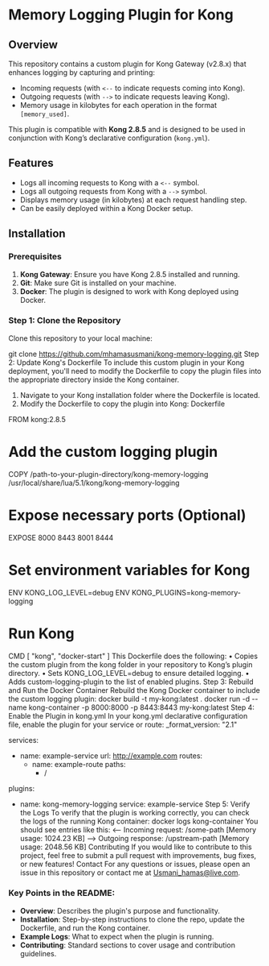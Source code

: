 # Memory Logging Plugin for Kong

## Overview

This repository contains a custom plugin for Kong Gateway (v2.8.x) that enhances logging by capturing and printing:
- Incoming requests (with `<--` to indicate requests coming into Kong).
- Outgoing requests (with `-->` to indicate requests leaving Kong).
- Memory usage in kilobytes for each operation in the format `[memory_used]`.

This plugin is compatible with **Kong 2.8.5** and is designed to be used in conjunction with Kong’s declarative configuration (`kong.yml`).

## Features

- Logs all incoming requests to Kong with a `<--` symbol.
- Logs all outgoing requests from Kong with a `-->` symbol.
- Displays memory usage (in kilobytes) at each request handling step.
- Can be easily deployed within a Kong Docker setup.

## Installation

### Prerequisites

1. **Kong Gateway**: Ensure you have Kong 2.8.5 installed and running.
2. **Git**: Make sure Git is installed on your machine.
3. **Docker**: The plugin is designed to work with Kong deployed using Docker.

### Step 1: Clone the Repository

Clone this repository to your local machine:

git clone https://github.com/mhamasusmani/kong-memory-logging.git
Step 2: Update Kong's Dockerfile
To include this custom plugin in your Kong deployment, you'll need to modify the Dockerfile to copy the plugin files into the appropriate directory inside the Kong container.
1.	Navigate to your Kong installation folder where the Dockerfile is located.
2.	Modify the Dockerfile to copy the plugin into Kong:
Dockerfile

FROM kong:2.8.5

# Add the custom logging plugin
COPY /path-to-your-plugin-directory/kong-memory-logging /usr/local/share/lua/5.1/kong/kong-memory-logging

# Expose necessary ports (Optional)
EXPOSE 8000 8443 8001 8444

# Set environment variables for Kong
ENV KONG_LOG_LEVEL=debug
ENV KONG_PLUGINS=kong-memory-logging

# Run Kong
CMD [ "kong", "docker-start" ]
This Dockerfile does the following:
•	Copies the custom plugin from the kong folder in your repository to Kong’s plugin directory.
•	Sets KONG_LOG_LEVEL=debug to ensure detailed logging.
•	Adds custom-logging-plugin to the list of enabled plugins.
Step 3: Rebuild and Run the Docker Container
Rebuild the Kong Docker container to include the custom logging plugin:
docker build -t my-kong:latest .
docker run -d --name kong-container -p 8000:8000 -p 8443:8443 my-kong:latest
Step 4: Enable the Plugin in kong.yml
In your kong.yml declarative configuration file, enable the plugin for your service or route:
_format_version: "2.1"

services:
  - name: example-service
    url: http://example.com
    routes:
      - name: example-route
        paths:
          - /

plugins:
  - name: kong-memory-logging
    service: example-service
Step 5: Verify the Logs
To verify that the plugin is working correctly, you can check the logs of the running Kong container:
docker logs kong-container
You should see entries like this:
<-- Incoming request: /some-path [Memory usage: 1024.23 KB]
--> Outgoing response: /upstream-path [Memory usage: 2048.56 KB]
Contributing
If you would like to contribute to this project, feel free to submit a pull request with improvements, bug fixes, or new features!
Contact
For any questions or issues, please open an issue in this repository or contact me at Usmani_hamas@live.com.

### Key Points in the README:
- **Overview**: Describes the plugin's purpose and functionality.
- **Installation**: Step-by-step instructions to clone the repo, update the Dockerfile, and run the Kong container.
- **Example Logs**: What to expect when the plugin is running.
- **Contributing**: Standard sections to cover usage and contribution guidelines.
